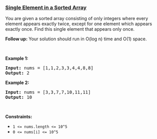 ### [Single Element in a Sorted Array](https://leetcode.com/problems/single-element-in-a-sorted-array)

<p>You are given a sorted array consisting of only integers where every element appears exactly twice, except for one element which appears exactly&nbsp;once. Find this single element that appears only once.</p>

<p><b>Follow up:</b> Your solution should run in O(log n) time and O(1) space.</p>

<p>&nbsp;</p>
<p><strong>Example 1:</strong></p>
<pre><strong>Input:</strong> nums = [1,1,2,3,3,4,4,8,8]
<strong>Output:</strong> 2
</pre><p><strong>Example 2:</strong></p>
<pre><strong>Input:</strong> nums = [3,3,7,7,10,11,11]
<strong>Output:</strong> 10
</pre>
<p>&nbsp;</p>
<p><strong>Constraints:</strong></p>

<ul>
	<li><code>1 &lt;= nums.length &lt;= 10^5</code></li>
	<li><code>0 &lt;= nums[i]&nbsp;&lt;= 10^5</code></li>
</ul>